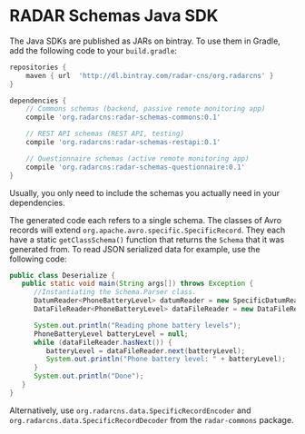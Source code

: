 # RADAR Schemas Java SDK

The Java SDKs are published as JARs on bintray. To use them in Gradle, add the following code to your `build.gradle`:

```gradle
repositories {
    maven { url  'http://dl.bintray.com/radar-cns/org.radarcns' }
}

dependencies {
    // Commons schemas (backend, passive remote monitoring app)
    compile 'org.radarcns:radar-schemas-commons:0.1'

    // REST API schemas (REST API, testing)
    compile 'org.radarcns:radar-schemas-restapi:0.1'

    // Questionnaire schemas (active remote monitoring app)
    compile 'org.radarcns:radar-schemas-questionnaire:0.1'
}
```
Usually, you only need to include the schemas you actually need in your dependencies.

The generated code each refers to a single schema. The classes of Avro records will extend `org.apache.avro.specific.SpecificRecord`. They each have a static `getClassSchema()` function that returns the `Schema` that it was generated from. To read JSON serialized data for example, use the following code:

```java
public class Deserialize {
   public static void main(String args[]) throws Exception {
      //Instantiating the Schema.Parser class.
      DatumReader<PhoneBatteryLevel> datumReader = new SpecificDatumReader<>(PhoneBatteryLevel.class);
      DataFileReader<PhoneBatteryLevel> dataFileReader = new DataFileReader<>(new File("/path/to/mydata.avro"), datumReader);

      System.out.println("Reading phone battery levels");
      PhoneBatteryLevel batteryLevel = null;
      while (dataFileReader.hasNext()) {
         batteryLevel = dataFileReader.next(batteryLevel);
         System.out.println("Phone battery level: " + batteryLevel);
      }
      System.out.println("Done");
   }
}
```

Alternatively, use `org.radarcns.data.SpecificRecordEncoder` and `org.radarcns.data.SpecificRecordDecoder` from the `radar-commons` package.
